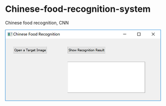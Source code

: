 # Chinese-food-recognition-system
Chinese food recognition, CNN

![GUI samples](https://github.com/DJX1995/Image-Search-Chinese-food-recognition/blob/master/images/GUI1.PNG)
